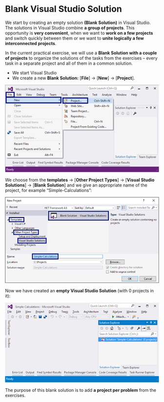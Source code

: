 # Blank Visual Studio Solution

We start by creating an empty solution **(Blank Solution)** in Visual Studio. The solutions in Visual Studio combine **a group of projects**. This opportunity is **very convenient**, when we want to **work on a few projects** and switch quickly between them or we want to **unite logically a few interconnected projects**.

In the current practical exercise, we will use a **Blank Solution with a couple of projects** to organize the solutions of the tasks from the exercises – every task in a separate project and all of them in a common solution.

* We start Visual Studio
* We create a new **Blank Solution:** \[**File**] -> \[**New**] -> \[**Project**].

![](../../../assets/chapter-2-images/00.Blank-solution-01.png)

We choose from the **templates** -> \[**Other Project Types**] -> \[**Visual Studio Solutions**] -> \[**Blank Solution**] and we give an appropriate name of the project, for example “Simple-Calculations”:

![](../../../assets/chapter-2-images/00.Blank-solution-02.png)

Now we have created an **empty Visual Studio Solution** (with 0 projects in it):

![](../../../assets/chapter-2-images/00.Blank-solution-03.png)

The purpose of this blank solution is to add **a project per problem** from the exercises.
